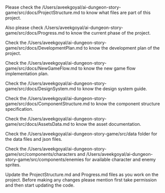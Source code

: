 
Please check the /Users/aveekgoyal/ai-dungeon-story-game/src/docs/ProjectStructure.md to know what files are part of this project.

Also please check /Users/aveekgoyal/ai-dungeon-story-game/src/docs/Progress.md to know the current phase of the project.

Check the /Users/aveekgoyal/ai-dungeon-story-game/src/docs/DevelopmentPlan.md to know the development plan of the project.

Check the /Users/aveekgoyal/ai-dungeon-story-game/src/docs/NewGameFlow.md to know the new game flow implementation plan.

Check the /Users/aveekgoyal/ai-dungeon-story-game/src/docs/DesignSystem.md to know the design system guide.

Check the /Users/aveekgoyal/ai-dungeon-story-game/src/docs/ComponentStructure.md to know the component structure specification.

Check  the /Users/aveekgoyal/ai-dungeon-story-game/src/docs/AssetsData.md to know the asset documentation.

Check the /Users/aveekgoyal/ai-dungeon-story-game/src/data folder for the data files and json files.

Check the /Users/aveekgoyal/ai-dungeon-story-game/src/components/characters
and /Users/aveekgoyal/ai-dungeon-story-game/src/components/enemies for available character and enemy sprites.

Update the ProjectStructure.md and Progress.md files as you work on the project.
Before making any changes please mention first take permission and then start updating the code.



